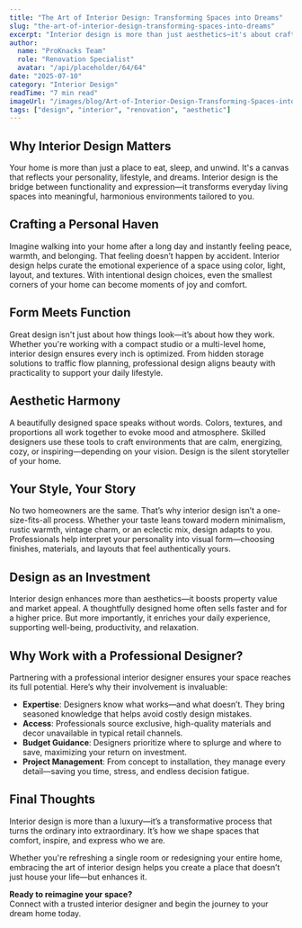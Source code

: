 ```yaml
---
title: "The Art of Interior Design: Transforming Spaces into Dreams"
slug: "the-art-of-interior-design-transforming-spaces-into-dreams"
excerpt: "Interior design is more than just aesthetics—it's about crafting personal sanctuaries that blend function, beauty, and self-expression. Learn how to unlock the potential of your living space."
author:
  name: "ProKnacks Team"
  role: "Renovation Specialist"
  avatar: "/api/placeholder/64/64"
date: "2025-07-10"
category: "Interior Design"
readTime: "7 min read"
imageUrl: "/images/blog/Art-of-Interior-Design-Transforming-Spaces-into-Dreams.png"
tags: ["design", "interior", "renovation", "aesthetic"]
---
```


## Why Interior Design Matters

Your home is more than just a place to eat, sleep, and unwind. It's a canvas that reflects your personality, lifestyle, and dreams. Interior design is the bridge between functionality and expression—it transforms everyday living spaces into meaningful, harmonious environments tailored to you.

## Crafting a Personal Haven

Imagine walking into your home after a long day and instantly feeling peace, warmth, and belonging. That feeling doesn’t happen by accident. Interior design helps curate the emotional experience of a space using color, light, layout, and textures. With intentional design choices, even the smallest corners of your home can become moments of joy and comfort.

## Form Meets Function

Great design isn't just about how things look—it’s about how they work. Whether you're working with a compact studio or a multi-level home, interior design ensures every inch is optimized. From hidden storage solutions to traffic flow planning, professional design aligns beauty with practicality to support your daily lifestyle.

## Aesthetic Harmony

A beautifully designed space speaks without words. Colors, textures, and proportions all work together to evoke mood and atmosphere. Skilled designers use these tools to craft environments that are calm, energizing, cozy, or inspiring—depending on your vision. Design is the silent storyteller of your home.

## Your Style, Your Story

No two homeowners are the same. That’s why interior design isn’t a one-size-fits-all process. Whether your taste leans toward modern minimalism, rustic warmth, vintage charm, or an eclectic mix, design adapts to you. Professionals help interpret your personality into visual form—choosing finishes, materials, and layouts that feel authentically yours.

## Design as an Investment

Interior design enhances more than aesthetics—it boosts property value and market appeal. A thoughtfully designed home often sells faster and for a higher price. But more importantly, it enriches your daily experience, supporting well-being, productivity, and relaxation.

## Why Work with a Professional Designer?

Partnering with a professional interior designer ensures your space reaches its full potential. Here’s why their involvement is invaluable:

- **Expertise**: Designers know what works—and what doesn’t. They bring seasoned knowledge that helps avoid costly design mistakes.
- **Access**: Professionals source exclusive, high-quality materials and decor unavailable in typical retail channels.
- **Budget Guidance**: Designers prioritize where to splurge and where to save, maximizing your return on investment.
- **Project Management**: From concept to installation, they manage every detail—saving you time, stress, and endless decision fatigue.

## Final Thoughts

Interior design is more than a luxury—it’s a transformative process that turns the ordinary into extraordinary. It’s how we shape spaces that comfort, inspire, and express who we are.

Whether you're refreshing a single room or redesigning your entire home, embracing the art of interior design helps you create a place that doesn’t just house your life—but enhances it.

**Ready to reimagine your space?**  
Connect with a trusted interior designer and begin the journey to your dream home today.
